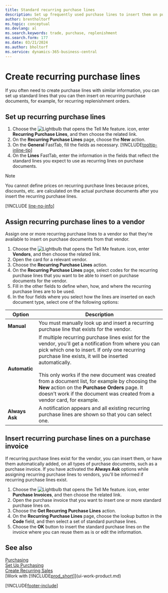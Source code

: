 ```yaml
---
title: Standard recurring purchase lines
description: Set up frequently used purchase lines to insert them on purchase documents and quickly fill the lines with standard information.
author: brentholtorf
ms.topic: conceptual
ms.devlang: al
ms.search.keywords: trade, purchase, replenishment
ms.search.form: 177
ms.date: 03/21/2024
ms.author: bholtorf
ms.service: dynamics-365-business-central
---
```

# Create recurring purchase lines

If you often need to create purchase lines with similar information, you can set up standard lines that you can then insert on recurring purchase documents, for example, for recurring replenishment orders.

## Set up recurring purchase lines

1. Choose the ![Lightbulb that opens the Tell Me feature.](media/ui-search/search_small.png "Tell me what you want to do") icon, enter **Recurring Purchase Lines**, and then choose the related link.
2. On the **Recurring Purchase Lines** page, choose the **New** action.
3. On the **General** FastTab, fill the fields as necessary. [!INCLUDE[tooltip-inline-tip](includes/tooltip-inline-tip_md.md)]
4. On the **Lines** FastTab, enter the information in the fields that reflect the standard lines you expect to use as recurring lines on purchase documents.

> [!NOTE]
> You cannot define prices on recurring purchase lines because prices, discounts, etc. are calculated on the actual purchase documents after you insert the recurring purchase lines.

[!INCLUDE [line-no-info](includes/line-no-info.md)]

## Assign recurring purchase lines to a vendor

Assign one or more recurring purchase lines to a vendor so that they're available to insert on purchase documents from that vendor.

1. Choose the ![Lightbulb that opens the Tell Me feature.](media/ui-search/search_small.png "Tell me what you want to do") icon, enter **Vendors**, and then choose the related link.
2. Open the card for a relevant vendor.
3. Choose the **Recurring Purchase Lines** action.
4. On the **Recurring Purchase Lines** page, select codes for the recurring purchase lines that you want to be able to insert on purchase documents for the vendor.
5. Fill in the other fields to define when, how, and where the recurring purchase lines are to be used.
6. In the four fields where you select how the lines are inserted on each document type, select one of the following options:

|Option|Description|
|------|-----------|
|**Manual**|You must manually look up and insert a recurring purchase line that exists for the vendor.|
|**Automatic**|If multiple recurring purchase lines exist for the vendor, you'll get a notification from where you can pick which one to insert. If only one recurring purchase line exists, it will be inserted automatically.<br /><br />This only works if the new document was created from a document list, for example by choosing the **New** action on the **Purchase Orders** page. It doesn't work if the document was created from a vendor card, for example.|
|**Always Ask**|A notification appears and all existing recurring purchase lines are shown so that you can select one.

## Insert recurring purchase lines on a purchase invoice

If recurring purchase lines exist for the vendor, you can insert them, or have them automatically added, on all types of purchase documents, such as a purchase invoice. If you have activated the **Always Ask** options while assigning recurring purchase lines to vendors, you'll be informed if recurring purchase lines exist.

1. Choose the ![Lightbulb that opens the Tell Me feature.](media/ui-search/search_small.png "Tell me what you want to do") icon, enter **Purchase Invoices**, and then choose the related link.
2. Open the purchase invoice that you want to insert one or more standard purchase lines on.
3. Choose the **Get Recurring Purchase Lines** action.
4. On the **Recurring Purchase Lines** page, choose the lookup button in the **Code** field, and then select a set of standard purchase lines.
5. Choose the **OK** button to insert the standard purchase lines on the invoice where you can reuse them as is or edit the information.

## See also

[Purchasing](purchasing-manage-purchasing.md)  
[Set Up Purchasing](purchasing-setup-purchasing.md)  
[Create Recurring Sales](sales-how-work-standard-lines.md)  
[Work with [!INCLUDE[prod_short](includes/prod_short.md)]](ui-work-product.md)  

[!INCLUDE[footer-include](includes/footer-banner.md)]